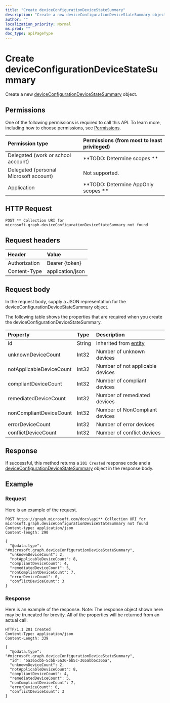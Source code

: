 ```yaml
---
title: "Create deviceConfigurationDeviceStateSummary"
description: "Create a new deviceConfigurationDeviceStateSummary object."
author: ""
localization_priority: Normal
ms.prod: ""
doc_type: apiPageType
---
```


# Create deviceConfigurationDeviceStateSummary

Create a new [deviceConfigurationDeviceStateSummary](../resources/deviceconfigurationdevicestatesummary.md) object.

## Permissions
One of the following permissions is required to call this API. To learn more, including how to choose permissions, see [Permissions](/concepts/permissions-reference.md).

|Permission type|Permissions (from most to least privileged)|
|:---|:---|
|Delegated (work or school account)|**TODO: Determine scopes **|
|Delegated (personal Microsoft account)|Not supported.|
|Application|**TODO: Determine AppOnly scopes **|

## HTTP Request
<!-- {
  "blockType": "ignored"
}
-->
``` http
POST ** Collection URI for microsoft.graph.deviceConfigurationDeviceStateSummary not found
```

## Request headers
|Header|Value|
|:---|:---|
|Authorization|Bearer {token}|
|Content-Type|application/json|

## Request body
In the request body, supply a JSON representation for the deviceConfigurationDeviceStateSummary object.

The following table shows the properties that are required when you create the deviceConfigurationDeviceStateSummary.

|Property|Type|Description|
|:---|:---|:---|
|id|String| Inherited from [entity](../resources/entity.md)|
|unknownDeviceCount|Int32|Number of unknown devices|
|notApplicableDeviceCount|Int32|Number of not applicable devices|
|compliantDeviceCount|Int32|Number of compliant devices|
|remediatedDeviceCount|Int32|Number of remediated devices|
|nonCompliantDeviceCount|Int32|Number of NonCompliant devices|
|errorDeviceCount|Int32|Number of error devices|
|conflictDeviceCount|Int32|Number of conflict devices|



## Response
If successful, this method returns a `201 Created` response code and a [deviceConfigurationDeviceStateSummary](../resources/deviceconfigurationdevicestatesummary.md) object in the response body.

## Example

### Request
Here is an example of the request.
<!-- {
  "blockType": "request",
  "name": "create_deviceconfigurationdevicestatesummary_from_"
}
-->
``` http
POST https://graph.microsoft.com/docs\api** Collection URI for microsoft.graph.deviceConfigurationDeviceStateSummary not found
Content-type: application/json
Content-length: 290

{
  "@odata.type": "#microsoft.graph.deviceConfigurationDeviceStateSummary",
  "unknownDeviceCount": 2,
  "notApplicableDeviceCount": 8,
  "compliantDeviceCount": 4,
  "remediatedDeviceCount": 5,
  "nonCompliantDeviceCount": 7,
  "errorDeviceCount": 0,
  "conflictDeviceCount": 3
}
```

### Response
Here is an example of the response. Note: The response object shown here may be truncated for brevity. All of the properties will be returned from an actual call.
<!-- {
  "blockType": "response",
  "truncated": true,
  "@odata.type": "microsoft.graph.deviceconfigurationdevicestatesummary"
}
-->
``` http
HTTP/1.1 201 Created
Content-Type: application/json
Content-Length: 339

{
  "@odata.type": "#microsoft.graph.deviceConfigurationDeviceStateSummary",
  "id": "5a365cbb-5cbb-5a36-bb5c-365abb5c365a",
  "unknownDeviceCount": 2,
  "notApplicableDeviceCount": 8,
  "compliantDeviceCount": 4,
  "remediatedDeviceCount": 5,
  "nonCompliantDeviceCount": 7,
  "errorDeviceCount": 0,
  "conflictDeviceCount": 3
}
```

